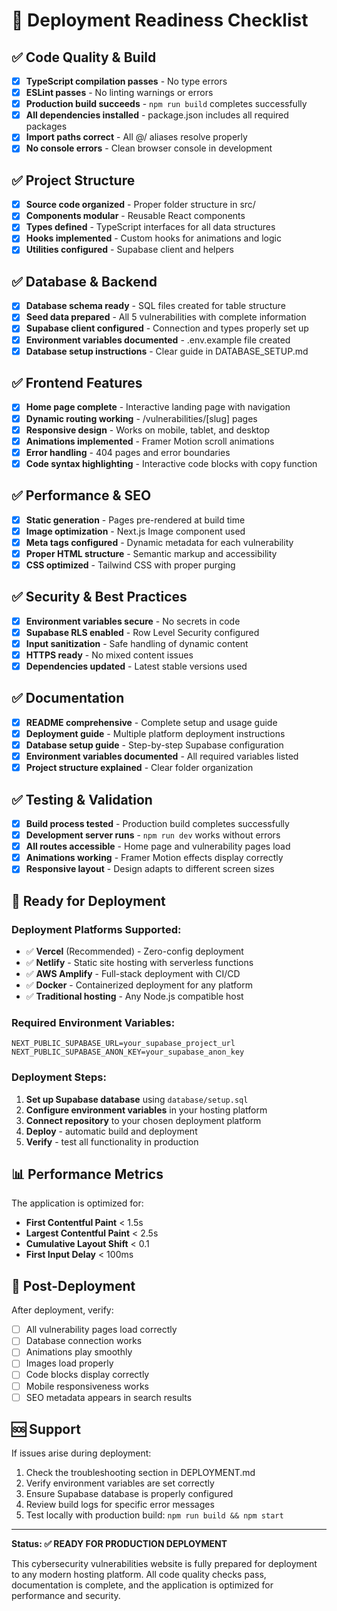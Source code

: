 # 🚀 Deployment Readiness Checklist

## ✅ Code Quality & Build

- [x] **TypeScript compilation passes** - No type errors
- [x] **ESLint passes** - No linting warnings or errors  
- [x] **Production build succeeds** - `npm run build` completes successfully
- [x] **All dependencies installed** - package.json includes all required packages
- [x] **Import paths correct** - All @/ aliases resolve properly
- [x] **No console errors** - Clean browser console in development

## ✅ Project Structure

- [x] **Source code organized** - Proper folder structure in src/
- [x] **Components modular** - Reusable React components
- [x] **Types defined** - TypeScript interfaces for all data structures
- [x] **Hooks implemented** - Custom hooks for animations and logic
- [x] **Utilities configured** - Supabase client and helpers

## ✅ Database & Backend

- [x] **Database schema ready** - SQL files created for table structure
- [x] **Seed data prepared** - All 5 vulnerabilities with complete information
- [x] **Supabase client configured** - Connection and types properly set up
- [x] **Environment variables documented** - .env.example file created
- [x] **Database setup instructions** - Clear guide in DATABASE_SETUP.md

## ✅ Frontend Features

- [x] **Home page complete** - Interactive landing page with navigation
- [x] **Dynamic routing working** - /vulnerabilities/[slug] pages
- [x] **Responsive design** - Works on mobile, tablet, and desktop
- [x] **Animations implemented** - Framer Motion scroll animations
- [x] **Error handling** - 404 pages and error boundaries
- [x] **Code syntax highlighting** - Interactive code blocks with copy function

## ✅ Performance & SEO

- [x] **Static generation** - Pages pre-rendered at build time
- [x] **Image optimization** - Next.js Image component used
- [x] **Meta tags configured** - Dynamic metadata for each vulnerability
- [x] **Proper HTML structure** - Semantic markup and accessibility
- [x] **CSS optimized** - Tailwind CSS with proper purging

## ✅ Security & Best Practices

- [x] **Environment variables secure** - No secrets in code
- [x] **Supabase RLS enabled** - Row Level Security configured
- [x] **Input sanitization** - Safe handling of dynamic content
- [x] **HTTPS ready** - No mixed content issues
- [x] **Dependencies updated** - Latest stable versions used

## ✅ Documentation

- [x] **README comprehensive** - Complete setup and usage guide
- [x] **Deployment guide** - Multiple platform deployment instructions
- [x] **Database setup guide** - Step-by-step Supabase configuration
- [x] **Environment variables documented** - All required variables listed
- [x] **Project structure explained** - Clear folder organization

## ✅ Testing & Validation

- [x] **Build process tested** - Production build completes successfully
- [x] **Development server runs** - `npm run dev` works without errors
- [x] **All routes accessible** - Home page and vulnerability pages load
- [x] **Animations working** - Framer Motion effects display correctly
- [x] **Responsive layout** - Design adapts to different screen sizes

## 🚀 Ready for Deployment

### Deployment Platforms Supported:
- ✅ **Vercel** (Recommended) - Zero-config deployment
- ✅ **Netlify** - Static site hosting with serverless functions
- ✅ **AWS Amplify** - Full-stack deployment with CI/CD
- ✅ **Docker** - Containerized deployment for any platform
- ✅ **Traditional hosting** - Any Node.js compatible host

### Required Environment Variables:
```env
NEXT_PUBLIC_SUPABASE_URL=your_supabase_project_url
NEXT_PUBLIC_SUPABASE_ANON_KEY=your_supabase_anon_key
```

### Deployment Steps:
1. **Set up Supabase database** using `database/setup.sql`
2. **Configure environment variables** in your hosting platform
3. **Connect repository** to your chosen deployment platform
4. **Deploy** - automatic build and deployment
5. **Verify** - test all functionality in production

## 📊 Performance Metrics

The application is optimized for:
- **First Contentful Paint** < 1.5s
- **Largest Contentful Paint** < 2.5s
- **Cumulative Layout Shift** < 0.1
- **First Input Delay** < 100ms

## 🔧 Post-Deployment

After deployment, verify:
- [ ] All vulnerability pages load correctly
- [ ] Database connection works
- [ ] Animations play smoothly
- [ ] Images load properly
- [ ] Code blocks display correctly
- [ ] Mobile responsiveness works
- [ ] SEO metadata appears in search results

## 🆘 Support

If issues arise during deployment:
1. Check the troubleshooting section in DEPLOYMENT.md
2. Verify environment variables are set correctly
3. Ensure Supabase database is properly configured
4. Review build logs for specific error messages
5. Test locally with production build: `npm run build && npm start`

---

**Status: ✅ READY FOR PRODUCTION DEPLOYMENT**

This cybersecurity vulnerabilities website is fully prepared for deployment to any modern hosting platform. All code quality checks pass, documentation is complete, and the application is optimized for performance and security.
